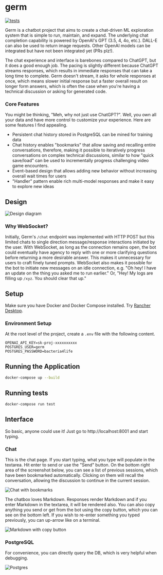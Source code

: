 # germ

[![tests](https://github.com/veryfansome/germ/actions/workflows/tests.yml/badge.svg)](https://github.com/veryfansome/germ/actions/workflows/tests.yml)

Germ is a chatbot project that aims to create a chat-driven ML exploration system that is simple to run, maintain, and expand. The underlying chat completion capability is powered by OpenAI's GPT (3.5, 4, 4o, etc.). DALL-E can also be used to return image requests. Other OpenAI models can be integrated but have not been integrated yet (PRs plz!).

The chat experience and interface is barebones compared to ChatGPT, but it does a good enough job. The pacing is slightly different because ChatGPT streams responses, which results in immediate responses that can take a long time to complete. Germ doesn't stream, it asks for whole responses at once, which means slower initial response but a faster overall result on longer form answers, which is often the case when you're having a technical discussion or asking for generated code.

### Core Features
You might be thinking, "Meh, why not just use ChatGPT?". Well, you own all your data and have more control to customize your experience. Here are some features I find appealing.

- Persistent chat history stored in PostgreSQL can be mined for training data
- Chat history enables "bookmarks" that allow saving and recalling entire conversations, therefore, making it possible to iteratively progress conversations on complex technical discussions, similar to how "quick save/load" can be used to incrementally progress challenging video game encounters.
- Event-based design that allows adding new behavior without increasing overall wait times for users
- "Handler" pattern enable rich multi-model responses and make it easy to explore new ideas

## Design

![Design diagram](https://github.com/user-attachments/assets/fdee35ea-c40b-4538-a0c3-df11765e54c2)

### Why WebSocket?

Initially, Germ's `/chat` endpoint was implemented with HTTP POST but this limited chats to single direction message/response interactions initiated by the user. With WebSocket, as long as the connection remains open, the bot could eventually have agency to reply with one or more clarifying questions before returning a more desirable answer. This makes it unnecessary for users to craft finely tuned prompts. WebSocket also makes it possible for the bot to initiate new messages on an idle connection, e.g. "Oh hey! I have an update on the thing you asked me to run earlier." Or, "Hey! My logs are filling up `/xyz`. You should clear that up."

## Setup

Make sure you have Docker and Docker Compose installed. Try [Rancher Desktop](https://rancherdesktop.io/).

### Environment Setup

At the root level of the project, create a `.env` file with the following content.

```shell
OPENAI_API_KEY=sk-proj-xxxxxxxxxx
POSTGRES_USER=germ
POSTGRES_PASSWORD=bacteria4life
```

## Running the Application

```bash
docker-compose up --build
```

## Running tests

```bash
docker-compose run test
```

## Interface

So basic, anyone could use it! Just go to http://localhost:8001 and start typing.

### Chat

This is the chat page. If you start typing, what you type will populate in the textarea. Hit enter to send or use the "Send" button. On the bottom right area of the screenshot below, you can see a list of previous sessions, which have been bookmarked automatically. Clicking on them will recall the conversation, allowing the discussion to continue in the current session.

![Chat with bookmarks](https://github.com/user-attachments/assets/4f6afee0-f740-470b-9010-588ffbac621e)

The chatbox loves Markdown. Responses render Markdown and if you enter Markdown in the textarea, it will be rendered also. You can also copy anything you send or get from the bot using the copy button, which you can see on the bottom left. If you wish to re-enter something you typed previously, you can up-arrow like on a terminal.

![Markdown with copy button](https://github.com/user-attachments/assets/4daf76d0-6b91-49b2-8dec-fb651172a3a0)

### PostgreSQL

For convenience, you can directly query the DB, which is very helpful when debugging.

![Postgres](https://github.com/user-attachments/assets/20f12445-6b9d-4285-a494-169079ff6b03)
